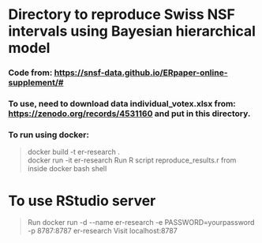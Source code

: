 # Directory to reproduce Swiss NSF intervals using Bayesian hierarchical model

### Code from: https://snsf-data.github.io/ERpaper-online-supplement/#
### To use, need to download data individual_votex.xlsx from: https://zenodo.org/records/4531160 and put in this directory.

### To run using docker:
> docker build -t er-research .     
> docker run -it er-research
> Run R script reproduce_results.r from inside docker bash shell

# To use RStudio server 
> Run docker run -d --name er-research -e PASSWORD=yourpassword -p 8787:8787 er-research
> Visit localhost:8787